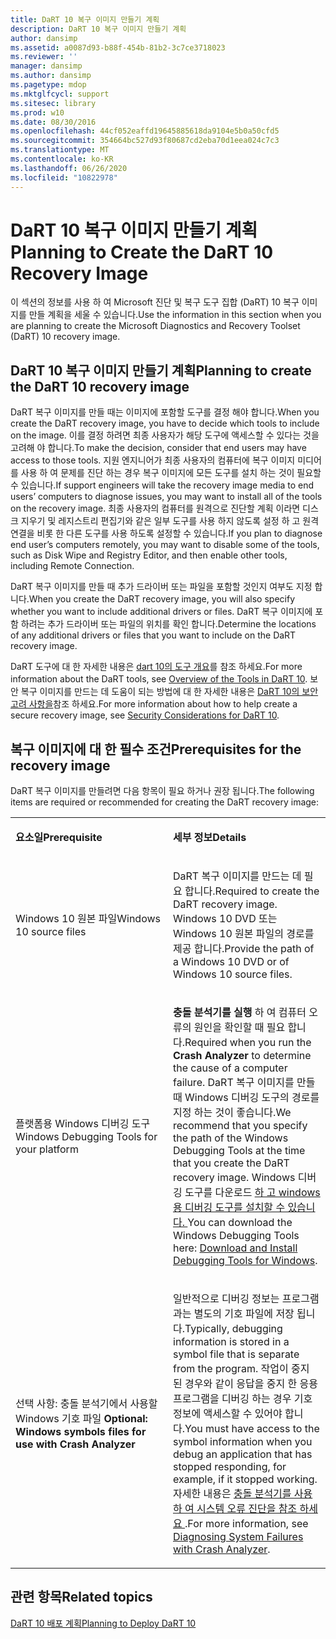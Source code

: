 ```yaml
---
title: DaRT 10 복구 이미지 만들기 계획
description: DaRT 10 복구 이미지 만들기 계획
author: dansimp
ms.assetid: a0087d93-b88f-454b-81b2-3c7ce3718023
ms.reviewer: ''
manager: dansimp
ms.author: dansimp
ms.pagetype: mdop
ms.mktglfcycl: support
ms.sitesec: library
ms.prod: w10
ms.date: 08/30/2016
ms.openlocfilehash: 44cf052eaffd19645885618da9104e5b0a50cfd5
ms.sourcegitcommit: 354664bc527d93f80687cd2eba70d1eea024c7c3
ms.translationtype: MT
ms.contentlocale: ko-KR
ms.lasthandoff: 06/26/2020
ms.locfileid: "10822978"
---
```

# <span data-ttu-id="980c3-103">DaRT 10 복구 이미지 만들기 계획</span><span class="sxs-lookup"><span data-stu-id="980c3-103">Planning to Create the DaRT 10 Recovery Image</span></span>


<span data-ttu-id="980c3-104">이 섹션의 정보를 사용 하 여 Microsoft 진단 및 복구 도구 집합 (DaRT) 10 복구 이미지를 만들 계획을 세울 수 있습니다.</span><span class="sxs-lookup"><span data-stu-id="980c3-104">Use the information in this section when you are planning to create the Microsoft Diagnostics and Recovery Toolset (DaRT) 10 recovery image.</span></span>

## <span data-ttu-id="980c3-105">DaRT 10 복구 이미지 만들기 계획</span><span class="sxs-lookup"><span data-stu-id="980c3-105">Planning to create the DaRT 10 recovery image</span></span>


<span data-ttu-id="980c3-106">DaRT 복구 이미지를 만들 때는 이미지에 포함할 도구를 결정 해야 합니다.</span><span class="sxs-lookup"><span data-stu-id="980c3-106">When you create the DaRT recovery image, you have to decide which tools to include on the image.</span></span> <span data-ttu-id="980c3-107">이를 결정 하려면 최종 사용자가 해당 도구에 액세스할 수 있다는 것을 고려해 야 합니다.</span><span class="sxs-lookup"><span data-stu-id="980c3-107">To make the decision, consider that end users may have access to those tools.</span></span> <span data-ttu-id="980c3-108">지원 엔지니어가 최종 사용자의 컴퓨터에 복구 이미지 미디어를 사용 하 여 문제를 진단 하는 경우 복구 이미지에 모든 도구를 설치 하는 것이 필요할 수 있습니다.</span><span class="sxs-lookup"><span data-stu-id="980c3-108">If support engineers will take the recovery image media to end users’ computers to diagnose issues, you may want to install all of the tools on the recovery image.</span></span> <span data-ttu-id="980c3-109">최종 사용자의 컴퓨터를 원격으로 진단할 계획 이라면 디스크 지우기 및 레지스트리 편집기와 같은 일부 도구를 사용 하지 않도록 설정 하 고 원격 연결을 비롯 한 다른 도구를 사용 하도록 설정할 수 있습니다.</span><span class="sxs-lookup"><span data-stu-id="980c3-109">If you plan to diagnose end user’s computers remotely, you may want to disable some of the tools, such as Disk Wipe and Registry Editor, and then enable other tools, including Remote Connection.</span></span>

<span data-ttu-id="980c3-110">DaRT 복구 이미지를 만들 때 추가 드라이버 또는 파일을 포함할 것인지 여부도 지정 합니다.</span><span class="sxs-lookup"><span data-stu-id="980c3-110">When you create the DaRT recovery image, you will also specify whether you want to include additional drivers or files.</span></span> <span data-ttu-id="980c3-111">DaRT 복구 이미지에 포함 하려는 추가 드라이버 또는 파일의 위치를 확인 합니다.</span><span class="sxs-lookup"><span data-stu-id="980c3-111">Determine the locations of any additional drivers or files that you want to include on the DaRT recovery image.</span></span>

<span data-ttu-id="980c3-112">DaRT 도구에 대 한 자세한 내용은 [dart 10의 도구 개요](overview-of-the-tools-in-dart-10.md)를 참조 하세요.</span><span class="sxs-lookup"><span data-stu-id="980c3-112">For more information about the DaRT tools, see [Overview of the Tools in DaRT 10](overview-of-the-tools-in-dart-10.md).</span></span> <span data-ttu-id="980c3-113">보안 복구 이미지를 만드는 데 도움이 되는 방법에 대 한 자세한 내용은 [DaRT 10의 보안 고려 사항을](security-considerations-for-dart-10.md)참조 하세요.</span><span class="sxs-lookup"><span data-stu-id="980c3-113">For more information about how to help create a secure recovery image, see [Security Considerations for DaRT 10](security-considerations-for-dart-10.md).</span></span>

## <span data-ttu-id="980c3-114">복구 이미지에 대 한 필수 조건</span><span class="sxs-lookup"><span data-stu-id="980c3-114">Prerequisites for the recovery image</span></span>


<span data-ttu-id="980c3-115">DaRT 복구 이미지를 만들려면 다음 항목이 필요 하거나 권장 됩니다.</span><span class="sxs-lookup"><span data-stu-id="980c3-115">The following items are required or recommended for creating the DaRT recovery image:</span></span>

<table>
<colgroup>
<col width="50%" />
<col width="50%" />
</colgroup>
<tbody>
<tr class="odd">
<td align="left"><p><strong><span data-ttu-id="980c3-116">요소일</span><span class="sxs-lookup"><span data-stu-id="980c3-116">Prerequisite</span></span></strong></p></td>
<td align="left"><p><strong><span data-ttu-id="980c3-117">세부 정보</span><span class="sxs-lookup"><span data-stu-id="980c3-117">Details</span></span></strong></p></td>
</tr>
<tr class="even">
<td align="left"><p><span data-ttu-id="980c3-118">Windows 10 원본 파일</span><span class="sxs-lookup"><span data-stu-id="980c3-118">Windows 10 source files</span></span></p></td>
<td align="left"><p><span data-ttu-id="980c3-119">DaRT 복구 이미지를 만드는 데 필요 합니다.</span><span class="sxs-lookup"><span data-stu-id="980c3-119">Required to create the DaRT recovery image.</span></span> <span data-ttu-id="980c3-120">Windows 10 DVD 또는 Windows 10 원본 파일의 경로를 제공 합니다.</span><span class="sxs-lookup"><span data-stu-id="980c3-120">Provide the path of a Windows 10 DVD or of Windows 10 source files.</span></span></p></td>
</tr>
<tr class="odd">
<td align="left"><p><span data-ttu-id="980c3-121">플랫폼용 Windows 디버깅 도구</span><span class="sxs-lookup"><span data-stu-id="980c3-121">Windows Debugging Tools for your platform</span></span></p></td>
<td align="left"><p><span data-ttu-id="980c3-122"><strong>충돌 분석기를 실행 </strong> 하 여 컴퓨터 오류의 원인을 확인할 때 필요 합니다.</span><span class="sxs-lookup"><span data-stu-id="980c3-122">Required when you run the <strong>Crash Analyzer</strong> to determine the cause of a computer failure.</span></span> <span data-ttu-id="980c3-123">DaRT 복구 이미지를 만들 때 Windows 디버깅 도구의 경로를 지정 하는 것이 좋습니다.</span><span class="sxs-lookup"><span data-stu-id="980c3-123">We recommend that you specify the path of the Windows Debugging Tools at the time that you create the DaRT recovery image.</span></span> <span data-ttu-id="980c3-124">Windows 디버깅 도구를 다운로드 <a href="https://docs.microsoft.com/windows-hardware/drivers/debugger/" data-raw-source="[Download and Install Debugging Tools for Windows](https://docs.microsoft.com/windows-hardware/drivers/debugger/)"> 하 고 windows 용 디버깅 도구를 설치할 수 있습니다. </a></span><span class="sxs-lookup"><span data-stu-id="980c3-124">You can download the Windows Debugging Tools here: <a href="https://docs.microsoft.com/windows-hardware/drivers/debugger/" data-raw-source="[Download and Install Debugging Tools for Windows](https://docs.microsoft.com/windows-hardware/drivers/debugger/)">Download and Install Debugging Tools for Windows</a>.</span></span></p></td>
</tr>
<tr class="even">
<td align="left"><p><span data-ttu-id="980c3-125">선택 사항: 충돌 분석기에서 사용할 Windows 기호 파일 <strong></span><span class="sxs-lookup"><span data-stu-id="980c3-125">Optional: Windows symbols files for use with <strong>Crash Analyzer</span></span></strong></p></td>
<td align="left"><p><span data-ttu-id="980c3-126">일반적으로 디버깅 정보는 프로그램과는 별도의 기호 파일에 저장 됩니다.</span><span class="sxs-lookup"><span data-stu-id="980c3-126">Typically, debugging information is stored in a symbol file that is separate from the program.</span></span> <span data-ttu-id="980c3-127">작업이 중지 된 경우와 같이 응답을 중지 한 응용 프로그램을 디버깅 하는 경우 기호 정보에 액세스할 수 있어야 합니다.</span><span class="sxs-lookup"><span data-stu-id="980c3-127">You must have access to the symbol information when you debug an application that has stopped responding, for example, if it stopped working.</span></span> <span data-ttu-id="980c3-128">자세한 내용은 <a href="diagnosing-system-failures-with-crash-analyzer-dart-10.md" data-raw-source="[Diagnosing System Failures with Crash Analyzer](diagnosing-system-failures-with-crash-analyzer-dart-10.md)"> 충돌 분석기를 사용 하 여 시스템 오류 진단을 참조 하세요 </a> .</span><span class="sxs-lookup"><span data-stu-id="980c3-128">For more information, see <a href="diagnosing-system-failures-with-crash-analyzer-dart-10.md" data-raw-source="[Diagnosing System Failures with Crash Analyzer](diagnosing-system-failures-with-crash-analyzer-dart-10.md)">Diagnosing System Failures with Crash Analyzer</a>.</span></span></p></td>
</tr>
</tbody>
</table>

 

## <span data-ttu-id="980c3-129">관련 항목</span><span class="sxs-lookup"><span data-stu-id="980c3-129">Related topics</span></span>

[<span data-ttu-id="980c3-130">DaRT 10 배포 계획</span><span class="sxs-lookup"><span data-stu-id="980c3-130">Planning to Deploy DaRT 10</span></span>](planning-to-deploy-dart-10.md)

 

 




